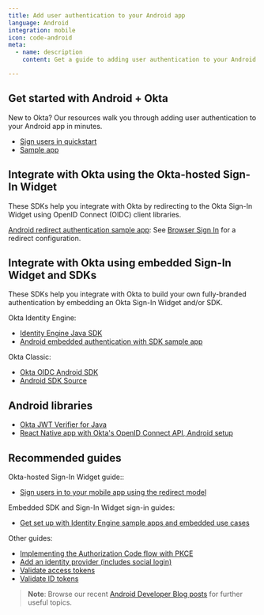 ```yaml
---
title: Add user authentication to your Android app
language: Android
integration: mobile
icon: code-android
meta:
  - name: description
    content: Get a guide to adding user authentication to your Android app, and related guides to help complete your project.

---
```


## Get started with Android + Okta

New to Okta? Our resources walk you through adding user authentication to your Android app in minutes.

<ul class='language-ctas'>
	<li>
		<a href='/docs/guides/sign-into-mobile-app-redirect/android/main/' class='Button--blueDarkOutline' data-proofer-ignore>
			<span>Sign users in quickstart</span>
		</a>
	</li>
	<li>
		<a href='https://github.com/okta/samples-android' class='Button--blueDarkOutline' data-proofer-ignore>
			<span>Sample app</span>
		</a>
	</li>
</ul>

## Integrate with Okta using the Okta-hosted Sign-In Widget

These SDKs help you integrate with Okta by redirecting to the Okta Sign-In Widget using OpenID Connect (OIDC) client libraries.

[Android redirect authentication sample app](https://github.com/okta/samples-android): See [Browser Sign In](https://github.com/okta/samples-android/tree/master/browser-sign-in) for a redirect configuration.

## Integrate with Okta using embedded Sign-In Widget and SDKs

These SDKs help you integrate with Okta to build your own fully-branded authentication by embedding an Okta Sign-In Widget and/or SDK.

Okta Identity Engine:

* [Identity Engine Java SDK](https://github.com/okta/okta-idx-java)
* [Android embedded authentication with SDK sample app](https://github.com/okta/okta-idx-android)

Okta Classic:

* [Okta OIDC Android SDK](https://github.com/okta/okta-oidc-android#requirements)
* [Android SDK Source](https://github.com/okta/okta-oidc-android)

## Android libraries

* [Okta JWT Verifier for Java](https://github.com/okta/okta-jwt-verifier-java)
* [React Native app with Okta's OpenID Connect API, Android setup](https://github.com/okta/okta-react-native#android-setup)

## Recommended guides

Okta-hosted Sign-In Widget guide::

* [Sign users in to your mobile app using the redirect model](/docs/guides/sign-into-mobile-app-redirect/android/main/)

Embedded SDK and Sign-In Widget sign-in guides:

* [Get set up with Identity Engine sample apps and embedded use cases](/docs/guides/oie-embedded-common-org-setup/android/main/)

Other guides:

* [Implementing the Authorization Code flow with PKCE](/docs/guides/implement-grant-type/authcodepkce/main/)
* [Add an identity provider (includes social login)](/docs/guides/identity-providers/)
* [Validate access tokens](/docs/guides/validate-access-tokens)
* [Validate ID tokens](/docs/guides/validate-id-tokens)

> **Note**: Browse our recent [Android Developer Blog posts](https://developer.okta.com/blog/tags/android/) for further useful topics.
